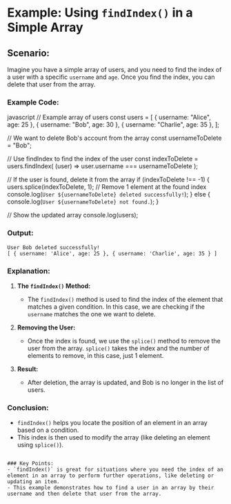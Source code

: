 # Example: Using `findIndex()` in a Simple Array

## Scenario:

Imagine you have a simple array of users, and you need to find the index of a user with a specific `username` and `age`. Once you find the index, you can delete that user from the array.

### Example Code:

javascript
// Example array of users
const users = [
  { username: "Alice", age: 25 },
  { username: "Bob", age: 30 },
  { username: "Charlie", age: 35 },
];

// We want to delete Bob's account from the array
const usernameToDelete = "Bob";

// Use findIndex to find the index of the user
const indexToDelete = users.findIndex(
  (user) => user.username === usernameToDelete
);

// If the user is found, delete it from the array
if (indexToDelete !== -1) {
  users.splice(indexToDelete, 1); // Remove 1 element at the found index
  console.log(`User ${usernameToDelete} deleted successfully!`);
} else {
  console.log(`User ${usernameToDelete} not found.`);
}

// Show the updated array
console.log(users);


### Output:

```
User Bob deleted successfully!
[ { username: 'Alice', age: 25 }, { username: 'Charlie', age: 35 } ]
```

### Explanation:

1. **The `findIndex()` Method:**
   - The `findIndex()` method is used to find the index of the element that matches a given condition. In this case, we are checking if the `username` matches the one we want to delete.
2. **Removing the User:**

   - Once the index is found, we use the `splice()` method to remove the user from the array. `splice()` takes the index and the number of elements to remove, in this case, just 1 element.

3. **Result:**
   - After deletion, the array is updated, and Bob is no longer in the list of users.

### Conclusion:

- `findIndex()` helps you locate the position of an element in an array based on a condition.
- This index is then used to modify the array (like deleting an element using `splice()`).

```

### Key Points:
- `findIndex()` is great for situations where you need the index of an element in an array to perform further operations, like deleting or updating an item.
- This example demonstrates how to find a user in an array by their username and then delete that user from the array.


````
